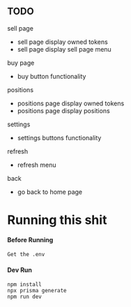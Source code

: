 ## TODO

sell page

- sell page display owned tokens
- sell page display sell page menu

buy page

- buy button functionality

positions

- positions page display owned tokens
- positions page display positions

settings

- settings buttons functionality

refresh

- refresh menu

back

- go back to home page


# Running this shit

#### Before Running

    Get the .env

#### Dev Run

    npm install
    npx prisma generate
    npm run dev
